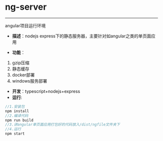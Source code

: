 # ng-server
--- 
angular项目运行环境
* __描述__：nodejs express下的静态服务器，主要针对如angular之类的单页面应用

* __功能__：
1. gzip压缩
2. 静态缓存
3. docker部署
4. windows服务部署
* __开发__：typescript+nodejs+express
* __运行__: 

```javascript
//1.安装包 
npm install
//2.编译代码
npm run build
//3.讲angular单页面应用打包好的代码放入/dist/ngfile文件夹下
//4.运行
npm start

```
